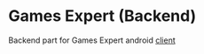 # Games Expert (Backend)
Backend part for Games Expert android [client](https://github.com/Riobener/gmexpert-android)


